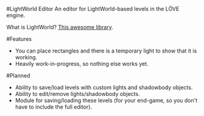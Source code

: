 #LightWorld Editor
An editor for LightWorld-based levels in the LÖVE engine.

What is LightWorld? [This awesome library](https://github.com/tanema/light_world.lua).

#Features
- You can place rectangles and there is a temporary light to show that it is working.
- Heavily work-in-progress, so nothing else works yet.

#Planned
- Ability to save/load levels with custom lights and shadowbody objects.
- Ability to edit/remove lights/shadowbody objects.
- Module for saving/loading these levels (for your end-game, so you don't have to include the full editor).
